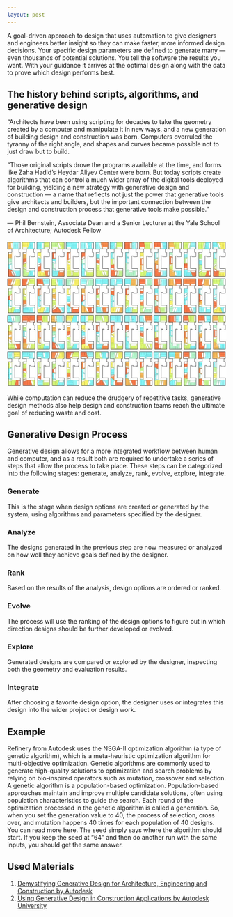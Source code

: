 ```yaml
---
layout: post
---
```

A goal-driven approach to design that uses automation to give designers and engineers better insight so they can make
faster, more informed design decisions. Your specific design parameters are defined to generate many — even thousands of potential solutions. 
You tell the software the results you want. With your guidance it arrives at the optimal design along with the data to prove which design performs best.


<h2>The history behind scripts, algorithms, and generative design</h2>
“Architects have been using scripting for decades to take the geometry created by a computer and
manipulate it in new ways, and a new generation of building design and construction was born.
Computers overruled the tyranny of the right angle, and shapes and curves became possible
not to just draw but to build.

“Those original scripts drove the programs available at the time, and forms like Zaha Hadid’s Heydar Aliyev Center were born. But today scripts
create algorithms that can control a much wider array of the digital tools deployed for building, yielding a new strategy with generative design
and construction — a name that reflects not just the power that generative tools give architects and builders, but the important connection
between the design and construction process that generative tools make possible.” 

— Phil Bernstein, Associate Dean and a Senior
Lecturer at the Yale School of Architecture;
Autodesk Fellow

<img src="https://raw.githubusercontent.com/evergreencircle/research/master/Generative-design_Autodesk_MaRS_GD-Design-Options.jpeg" alt="Generative architecture">

While computation can reduce the drudgery of repetitive tasks, generative design methods also help design and construction
teams reach the ultimate goal of reducing waste and cost.

<h2>Generative Design Process</h2>

Generative design allows for a more integrated workflow between human and computer, and as a result both are required to undertake a series of steps that allow the process to take place. These steps can be categorized into the following stages: generate, analyze, rank, evolve, explore, integrate.

<h3>Generate</h3>
This is the stage when design options are created or generated by the system, using algorithms and parameters specified by the designer.

<h3>Analyze</h3>
The designs generated in the previous step are now measured or analyzed on how well they achieve goals defined by the designer.

<h3>Rank</h3>
Based on the results of the analysis, design options are ordered or ranked.

<h3>Evolve</h3>
The process will use the ranking of the design options to figure out in which direction designs should be further developed or evolved.

<h3>Explore</h3>
Generated designs are compared or explored by the designer, inspecting both the geometry and evaluation results.

<h3>Integrate</h3>
After choosing a favorite design option, the designer uses or integrates this design into the wider project or design work.

<h2>Example</h2>
Refinery from Autodesk uses the NSGA-II optimization algorithm (a type of genetic algorithm), which is a meta-heuristic optimization algorithm for multi-objective optimization. Genetic algorithms are commonly used to generate high-quality solutions to optimization and search problems by relying on bio-inspired operators such as mutation, crossover and selection. A genetic algorithm is a population-based optimization. Population-based approaches maintain and improve multiple candidate solutions, often using population characteristics to guide the search. Each round of the optimization processed in the genetic algorithm is called a generation. So, when you set the generation value to 40, the process of selection, cross over, and mutation happens 40 times for each population of 40 designs. You can read more here. The seed simply says where the algorithm should start. If you keep the seed at “64” and then do another run with the same inputs, you should get the same answer.

<h2>Used Materials</h2>
<ol>
  <li><a  href="https://damassets.autodesk.net/content/dam/autodesk/www/solutions/generative-design/autodesk-aec-generative-design-ebook.pdf">Demystifying Generative Design for Architecture, Engineering and Construction by Autodesk
</a></li>
<li><a href="https://medium.com/autodesk-university/using-generative-design-in-construction-applications-e268c785b004">Using Generative Design in Construction Applications by Autodesk University</a></li>

